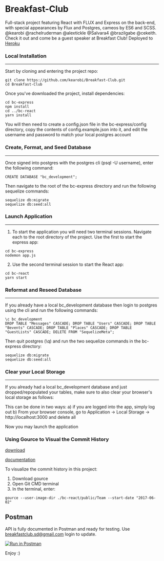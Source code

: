 # Breakfast-Club
Full-stack project featuring React with FLUX and Express on the back-end, with special appearances by Flux and Postgres, cameos by ES6 and SCSS. @kearobi @rachelruderman @alextickle @Salvara4 @brazilgabe @cekeith. Check it out and come be a guest speaker at Breakfast Club! Deployed to [Heroku](https://breakfast-club.herokuapp.com/)

### Local Installation
---
Start by cloning and entering the project repo:

```
git clone https://github.com/kearobi/Breakfast-Club.git
cd Breakfast-Club
```

Once you've downloaded the project, install dependencies:

```
cd bc-express
npm install
cd ../bc-react
yarn install
```

You will then need to create a config.json file in the bc-express/config directory, copy the contents of config.example.json into it,
and edit the username and password to match your local postgres account

### Create, Format, and Seed Database
---

Once signed into postgres with the postgres cli (psql -U username), enter the following command:

```
CREATE DATABASE "bc_development";
```

Then navigate to the root of the bc-express directory and run the following sequelize commands:

```
sequelize db:migrate
sequelize db:seed:all
```


### Launch Application
---

1. To start the application you will need two terminal sessions. Navigate each to the root directory of the project. Use the first to start the express app:

```
cd bc-express
nodemon app.js
```


2. Use the second terminal session to start the React app:

```
cd bc-react
yarn start
```


### Reformat and Reseed Database
---

 If you already have a local bc_development database then login to postgres using the cli and run the following commands:

```
\c bc_development
DROP TABLE "Messages" CASCADE; DROP TABLE "Users" CASCADE; DROP TABLE "Bevents" CASCADE; DROP TABLE "Places" CASCADE; DROP TABLE "GuestLists" CASCADE; DELETE FROM "SequelizeMeta";
```

Then quit postgres (\q) and run the two sequelize commands in the bc-express directory:

```
sequelize db:migrate
sequelize db:seed:all
```


### Clear your Local Storage
---
If you already had a local bc_development database and just dropped/repopulated your tables, make sure to also clear your browser's local storage as follows:

This can be done in two ways:
a) if you are logged into the app, simply log out
b) From your browser console, go to Application -> Local Storage -> http://localhost:3000 and delete all

Now you may launch the application


### Using Gource to Visual the Commit History

[download](http://gource.io/)

[documentation](https://github.com/acaudwell/Gource)

To visualize the commit history in this project:
1. Download gource
2. Open  Git CMD terminal
3. In the terminal, enter:

```
gource --user-image-dir ./bc-react/public/Team --start-date "2017-06-02"
```

## Postman
API is fully documented in Postman and ready for testing. Use breakfastclub.sd@gmail.com login to update.

[![Run in Postman](https://run.pstmn.io/button.svg)](https://app.getpostman.com/run-collection/e68eba690b78729afee8)

Enjoy :)
